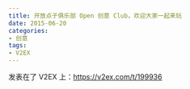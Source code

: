 ```yaml
---
title: 开放点子俱乐部 Open 创意 Club，欢迎大家一起来玩
date: 2015-06-20
categories:
- 创意
tags:
- V2EX
---
```


发表在了 V2EX 上：https://v2ex.com/t/199936
